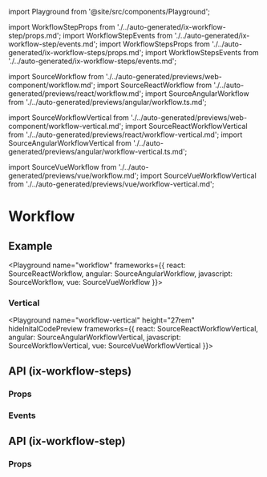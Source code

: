 import Playground from '@site/src/components/Playground';

import WorkflowStepProps from './../auto-generated/ix-workflow-step/props.md';
import WorkflowStepEvents from './../auto-generated/ix-workflow-step/events.md';
import WorkflowStepsProps from './../auto-generated/ix-workflow-steps/props.md';
import WorkflowStepsEvents from './../auto-generated/ix-workflow-steps/events.md';

import SourceWorkflow from './../auto-generated/previews/web-component/workflow.md';
import SourceReactWorkflow from './../auto-generated/previews/react/workflow.md';
import SourceAngularWorkflow from './../auto-generated/previews/angular/workflow.ts.md';

import SourceWorkflowVertical from './../auto-generated/previews/web-component/workflow-vertical.md';
import SourceReactWorkflowVertical from './../auto-generated/previews/react/workflow-vertical.md';
import SourceAngularWorkflowVertical from './../auto-generated/previews/angular/workflow-vertical.ts.md';

import SourceVueWorkflow from './../auto-generated/previews/vue/workflow.md';
import SourceVueWorkflowVertical from './../auto-generated/previews/vue/workflow-vertical.md';

# Workflow

## Example

<Playground
name="workflow"
frameworks={{
  react: SourceReactWorkflow,
  angular: SourceAngularWorkflow,
  javascript: SourceWorkflow,
  vue: SourceVueWorkflow
}}></Playground>

### Vertical

<Playground
name="workflow-vertical" height="27rem"
hideInitalCodePreview
frameworks={{
  react: SourceReactWorkflowVertical,
  angular: SourceAngularWorkflowVertical,
  javascript: SourceWorkflowVertical,
  vue: SourceVueWorkflowVertical
}}></Playground>

## API (ix-workflow-steps)

### Props

<WorkflowStepsProps />

### Events

<WorkflowStepsEvents />

## API (ix-workflow-step)

### Props

<WorkflowStepProps />
